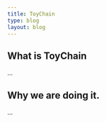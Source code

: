 ```yaml
---
title: ToyChain
type: blog
layout: blog
---
```



## What is ToyChain
...

## Why we are doing it.
...
